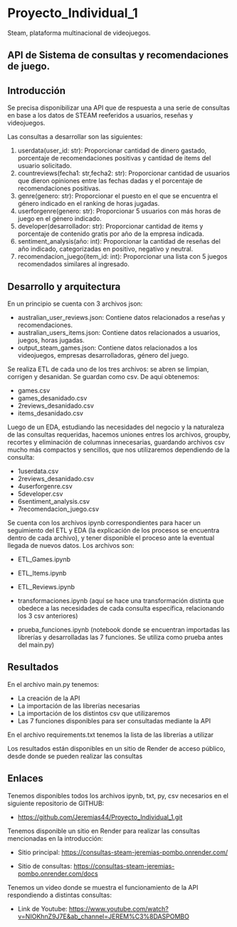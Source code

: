 # Proyecto_Individual_1

Steam, plataforma multinacional de videojuegos.

## API de Sistema de consultas y recomendaciones de juego.

## Introducción

Se precisa disponibilizar una API que de respuesta a una serie de consultas en base a los datos de STEAM reeferidos a usuarios, reseñas y videojuegos.

Las consultas a desarrollar son las siguientes:
1) userdata(user_id: str): Proporcionar cantidad de dinero gastado, porcentaje de recomendaciones positivas y cantidad de items del usuario solicitado.
2) countreviews(fecha1: str,fecha2: str): Proporcionar cantidad de usuarios que dieron opiniones entre las fechas dadas y el porcentaje de recomendaciones positivas.
3) genre(genero: str): Proporcionar el puesto en el que se encuentra el género indicado en el ranking de horas jugadas.
4) userforgenre(genero: str): Proporcionar 5 usuarios con más horas de juego en el género indicado.
5) developer(desarrollador: str): Proporcionar cantidad de items y porcentaje de contenido gratis por año de la empresa indicada.
6) sentiment_analysis(año: int): Proporcionar la cantidad de reseñas del año indicado, categorizadas en positivo, negativo y neutral.
7) recomendacion_juego(item_id: int): Proporcionar una lista con 5 juegos recomendados similares al ingresado.

## Desarrollo y arquitectura

En un principio se cuenta con 3 archivos json:

* australian_user_reviews.json: Contiene datos relacionados a reseñas y recomendaciones.
* australian_users_items.json: Contiene datos relacionados a usuarios, juegos, horas jugadas.
* output_steam_games.json: Contiene datos relacionados a los videojuegos, empresas desarrolladoras, género del juego.

Se realiza ETL de cada uno de los tres archivos: se abren se limpian, corrigen y desanidan. Se guardan como csv. De aquí obtenemos:

* games.csv
* games_desanidado.csv
* 2reviews_desanidado.csv
* items_desanidado.csv

Luego de un EDA, estudiando las necesidades del negocio y la naturaleza de las consultas requeridas, hacemos uniones entres los archivos, groupby, recortes y eliminación de columnas innecesarias, guardando archivos csv mucho más compactos y sencillos, que nos utilizaremos dependiendo de la consulta:

* 1userdata.csv
* 2reviews_desanidado.csv
* 4userforgenre.csv
* 5developer.csv
* 6sentiment_analysis.csv
* 7recomendacion_juego.csv

Se cuenta con los archivos ipynb correspondientes para hacer un seguimiento del ETL y EDA (la explicación de los procesos se encuentra dentro de cada archivo), y tener disponible el proceso ante la eventual llegada de nuevos datos.
Los archivos son:

* ETL_Games.ipynb
* ETL_Items.ipynb
* ETL_Reviews.ipynb

* transformaciones.ipynb (aquí se hace una transformación distinta que obedece a las necesidades de cada consulta específica, relacionando los 3 csv anteriores)

* prueba_funciones.ipynb (notebook donde se encuentran importadas las librerías y desarrolladas las 7 funciones. Se utiliza como prueba antes del main.py)

## Resultados

En el archivo main.py tenemos:

* La creación de la API
* La importación de las librerías necesarias
* La importación de los distintos csv que utilizaremos
* Las 7 funciones disponibles para ser consultadas mediante la API

En el archivo requirements.txt tenemos la lista de las librerías a utilizar

Los resultados están disponibles en un sitio de Render de acceso público, desde donde se pueden realizar las consultas


## Enlaces

Tenemos disponibles todos los archivos ipynb, txt, py, csv necesarios en el siguiente repositorio de GITHUB:

* https://github.com/Jeremias44/Proyecto_Individual_1.git

Tenemos disponible un sitio en Render para realizar las consultas mencionadas en la introducción:

* Sitio principal: https://consultas-steam-jeremias-pombo.onrender.com/

* Sitio de consultas: https://consultas-steam-jeremias-pombo.onrender.com/docs

Tenemos un video donde se muestra el funcionamiento de la API respondiendo a distintas consultas:

* Link de Youtube: https://www.youtube.com/watch?v=NIOKhnZ9J7E&ab_channel=JEREM%C3%8DASPOMBO

